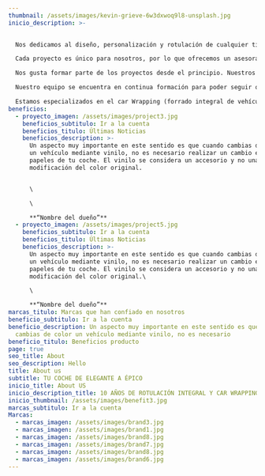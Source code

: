 ```yaml
---
thumbnail: /assets/images/kevin-grieve-6w3dxwoq9l8-unsplash.jpg
inicio_description: >-
  

  Nos dedicamos al diseño, personalización y rotulación de cualquier tipo de superficie utilizando el vinilo de más alta calidad.\

  Cada proyecto es único para nosotros, por lo que ofrecemos un asesoramiento personalizado adaptado a las necesidades de cada cliente.\

  Nos gusta formar parte de los proyectos desde el principio. Nuestros servicios van desde el asesoramiento y el diseño, hasta la impresión y rotulación.\

  Nuestro equipo se encuentra en continua formación para poder seguir ofreciendo el mejor servicio y resultado.\

  Estamos especializados en el car Wrapping (forrado integral de vehículos) aunque contamos con una amplia experiencia en rotulación de vehículos comerciales además de ofrecer cualquier tipo de servicio relacionado con el vinilo.
beneficios:
  - proyecto_imagen: /assets/images/project3.jpg
    beneficios_subtitulo: Ir a la cuenta
    beneficios_titulo: Últimas Noticias
    beneficios_description: >-
      Un aspecto muy importante en este sentido es que cuando cambias de color
      un vehículo mediante vinilo, no es necesario realizar un cambio en los
      papeles de tu coche. El vinilo se considera un accesorio y no una
      modificación del color original.


      \

      \

      **“Nombre del dueño”**
  - proyecto_imagen: /assets/images/project5.jpg
    beneficios_subtitulo: Ir a la cuenta
    beneficios_titulo: Últimas Noticias
    beneficios_description: >-
      Un aspecto muy importante en este sentido es que cuando cambias de color
      un vehículo mediante vinilo, no es necesario realizar un cambio en los
      papeles de tu coche. El vinilo se considera un accesorio y no una
      modificación del color original.\

      \

      **“Nombre del dueño”**
marcas_titulo: Marcas que han confiado en nosotros
beneficio_subtitulo: Ir a la cuenta
beneficio_description: Un aspecto muy importante en este sentido es que cuando
  cambias de color un vehículo mediante vinilo, no es necesario
beneficio_titulo: Beneficios producto
page: true
seo_title: About
seo_description: Hello
title: About us
subtitle: TU COCHE DE ELEGANTE A ÉPICO
inicio_title: About US
inicio_description_title: 10 AÑOS DE ROTULACIÓN INTEGRAL Y CAR WRAPPING
inicio_thumbnail: /assets/images/benefit3.jpg
marcas_subtitulo: Ir a la cuenta
Marcas:
  - marcas_imagen: /assets/images/brand3.jpg
  - marcas_imagen: /assets/images/brand1.jpg
  - marcas_imagen: /assets/images/brand8.jpg
  - marcas_imagen: /assets/images/brand7.jpg
  - marcas_imagen: /assets/images/brand8.jpg
  - marcas_imagen: /assets/images/brand6.jpg
---
```

